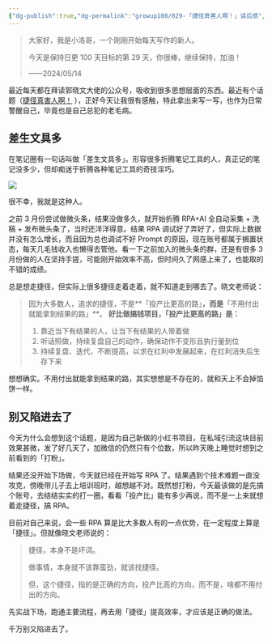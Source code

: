 ```yaml
---
{"dg-publish":true,"dg-permalink":"growup100/029-「捷径真害人啊！」读后感","permalink":"/growup100/029-「捷径真害人啊！」读后感/","tags":["小洛哥成长笔记"],"noteIcon":"1","created":"2024-05-14","updated":"2024-05-14"}
---
```



> 大家好，我是小洛哥，一个刚刚开始每天写作的新人。
> 
> 今天是保持日更 100 天目标的第 29 天，你很棒，继续保持，加油！
> 
> ——2024/05/14

最近每天都在拜读郭晓文大佬的公众号，吸收到很多思想层面的东西。最近有个话题（[捷径真害人啊！](https://mp.weixin.qq.com/s/qGNBsUqC_YQoAdeEBHgk2g) ），正好今天让我很有感触，特此拿出来写一写，也作为日常警醒自己，毕竟也是自己总犯的老毛病。

## 差生文具多
在笔记圈有一句话叫做「差生文具多」。形容很多折腾笔记工具的人，真正记的笔记没多少，但却痴迷于折腾各种笔记工具的奇技淫巧。

![](https://images-ext-1.discordapp.net/external/DZ4CR0B9AEltOpJUnTY90gVtCJg1d2Olj0E4qMGUeTU/%3Frk3s%3D18ea6f23%26x-expires%3D1747236749%26x-signature%3D09ntaAIt1QjMaf3eCFb%252BkjhxSEY%253D/https/p16-flow-sign-va.ciciai.com/ocean-cloud-tos-us/844b490b5cae4c66811ea0cbfff237f8.png~tplv-6bxrjdptv7-image.png?format=webp&quality=lossless)

很不幸，我就是这种人。

之前 3 月份尝试做微头条，结果没做多久，就开始折腾 RPA+AI 全自动采集 + 洗稿 + 发布微头条了，当时还洋洋得意。结果 RPA 调试好了弄好了，但实际上数据并没有怎么增长，而且因为总也调试不好 Prompt 的原因，现在账号都属于搁置状态，每天几毛钱收入也懒得去管他。看一下之前加入的微头条的群，还是有很多 3 月份做的人在坚持手搓，可能刚开始效率不高，但时间久了网感上来了，也能取的不错的成绩。

总是想走捷径，但实际上很多捷径走着走着，就不知道走到哪去了。晓文老师说：

> 因为大多数人，追求的捷径，不是**「投产比更高的路」**，而是**「不用付出就能拿到结果的路」**。
> **好比做搞钱项目，「投产比更高的路」是：**
> 
> 1. 靠近当下有结果的人，让当下有结果的人带着做    
> 2. 听话照做，持续复盘自己的动作，确保动作不变形且执行量到位    
> 3. 持续复盘、迭代，不断提高，以求在红利中发展起来，在红利消失后生存下来

想想确实。不用付出就能拿到结果的路，其实想想是不存在的，就和天上不会掉馅饼一样。

## 别又陷进去了

今天为什么会想到这个话题，是因为自己新做的小红书项目，在私域引流这块目前效果甚微，发了好几天了，加微信的仍然只有个位数，所以昨天晚上睡觉时想到之前看到的「打粉」。

结果还没开始下场做，今天就已经在开始写 RPA 了。结果遇到个技术难题一直没攻克，傍晚带儿子去上培训班时，越想越不对。既然想打粉，今天最该做的是先搞个账号，去结结实实的打一圈，看看「投产比」能有多少再说，而不是一上来就想着走捷径，搞 RPA。

目前对自己来说，会一些 RPA 算是比大多数人有的一点优势，在一定程度上算是「捷径」。但就像晓文老师说的：
> 捷径，本身不是坏词。
> 
> 做事情，本身就不该靠蛮劲，就该找捷径。
> 
> 但，这个捷径，指的是正确的方向，投产比高的方向，而不是，啥都不用付出的方向。

先实战下场，跑通主要流程，再去用「捷径」提高效率，才应该是正确的做法。

千万别又陷进去了。